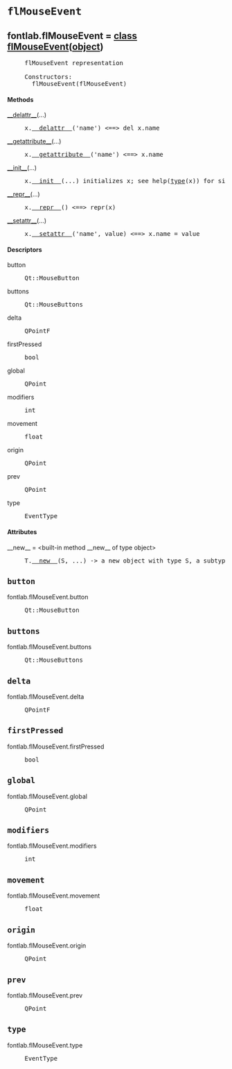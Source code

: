 

<a name="fontlab.flMouseEvent"></a>

# `flMouseEvent`


<dt class="class"><h2><span class="class-name">fontlab.flMouseEvent</span> = <a name="fontlab.flMouseEvent" href="#fontlab.flMouseEvent">class flMouseEvent</a>(<a href="./__builtin__.html#object">object</a>)</h2></dt><dd class="class"><dd>


<pre class="doc" markdown="0">flMouseEvent representation

Constructors:
  flMouseEvent(flMouseEvent)</pre>


</dd><h4 class="head-methods">Methods </h4><dl class="function"><dt><a name="flMouseEvent-__delattr__" href="#flMouseEvent-__delattr__"><span class="function-name">__delattr__</span></a><span class="argspec">(...)</span></dt><dd>

<pre class="doc" markdown="0">x.<a href="#fontlab.flMouseEvent-__delattr__">__delattr__</a>('name') <==> del x.name</pre>

</dd></dl>
<dl class="function"><dt><a name="flMouseEvent-__getattribute__" href="#flMouseEvent-__getattribute__"><span class="function-name">__getattribute__</span></a><span class="argspec">(...)</span></dt><dd>

<pre class="doc" markdown="0">x.<a href="#fontlab.flMouseEvent-__getattribute__">__getattribute__</a>('name') <==> x.name</pre>

</dd></dl>
<dl class="function"><dt><a name="flMouseEvent-__init__" href="#flMouseEvent-__init__"><span class="function-name">__init__</span></a><span class="argspec">(...)</span></dt><dd>

<pre class="doc" markdown="0">x.<a href="#fontlab.flMouseEvent-__init__">__init__</a>(...) initializes x; see help(<a href="#fontlab.flMouseEvent-type">type</a>(x)) for signature</pre>

</dd></dl>
<dl class="function"><dt><a name="flMouseEvent-__repr__" href="#flMouseEvent-__repr__"><span class="function-name">__repr__</span></a><span class="argspec">(...)</span></dt><dd>

<pre class="doc" markdown="0">x.<a href="#fontlab.flMouseEvent-__repr__">__repr__</a>() <==> repr(x)</pre>

</dd></dl>
<dl class="function"><dt><a name="flMouseEvent-__setattr__" href="#flMouseEvent-__setattr__"><span class="function-name">__setattr__</span></a><span class="argspec">(...)</span></dt><dd>

<pre class="doc" markdown="0">x.<a href="#fontlab.flMouseEvent-__setattr__">__setattr__</a>('name', value) <==> x.name = value</pre>

</dd></dl>

  <h4 class="head-desc">Descriptors </h4><dl class="descriptor"><dt>button</dt>
<dd>

<pre class="doc" markdown="0">Qt::MouseButton</pre>

</dd>
</dl>
<dl class="descriptor"><dt>buttons</dt>
<dd>

<pre class="doc" markdown="0">Qt::MouseButtons</pre>

</dd>
</dl>
<dl class="descriptor"><dt>delta</dt>
<dd>

<pre class="doc" markdown="0">QPointF</pre>

</dd>
</dl>
<dl class="descriptor"><dt>firstPressed</dt>
<dd>

<pre class="doc" markdown="0">bool</pre>

</dd>
</dl>
<dl class="descriptor"><dt>global</dt>
<dd>

<pre class="doc" markdown="0">QPoint</pre>

</dd>
</dl>
<dl class="descriptor"><dt>modifiers</dt>
<dd>

<pre class="doc" markdown="0">int</pre>

</dd>
</dl>
<dl class="descriptor"><dt>movement</dt>
<dd>

<pre class="doc" markdown="0">float</pre>

</dd>
</dl>
<dl class="descriptor"><dt>origin</dt>
<dd>

<pre class="doc" markdown="0">QPoint</pre>

</dd>
</dl>
<dl class="descriptor"><dt>prev</dt>
<dd>

<pre class="doc" markdown="0">QPoint</pre>

</dd>
</dl>
<dl class="descriptor"><dt>type</dt>
<dd>

<pre class="doc" markdown="0">EventType</pre>

</dd>
</dl>

  <h4 class="head-attrs">Attributes </h4><dl><dt><span class="other-name">__new__</span> = &lt;built-in method __new__ of type object&gt;<dd>

<pre class="doc" markdown="0">T.<a href="#fontlab.flMouseEvent-__new__">__new__</a>(S, ...) -> a new object with type S, a subtype of T</pre>

</dd></dl>
</dd>


<a name="fontlab.flMouseEvent.button"></a>

## `button`


<dl class="descriptor"><dt>fontlab.flMouseEvent.button</dt>
<dd>

<pre class="doc" markdown="0">Qt::MouseButton</pre>

</dd>
</dl>



<a name="fontlab.flMouseEvent.buttons"></a>

## `buttons`


<dl class="descriptor"><dt>fontlab.flMouseEvent.buttons</dt>
<dd>

<pre class="doc" markdown="0">Qt::MouseButtons</pre>

</dd>
</dl>



<a name="fontlab.flMouseEvent.delta"></a>

## `delta`


<dl class="descriptor"><dt>fontlab.flMouseEvent.delta</dt>
<dd>

<pre class="doc" markdown="0">QPointF</pre>

</dd>
</dl>



<a name="fontlab.flMouseEvent.firstPressed"></a>

## `firstPressed`


<dl class="descriptor"><dt>fontlab.flMouseEvent.firstPressed</dt>
<dd>

<pre class="doc" markdown="0">bool</pre>

</dd>
</dl>



<a name="fontlab.flMouseEvent.global"></a>

## `global`


<dl class="descriptor"><dt>fontlab.flMouseEvent.global</dt>
<dd>

<pre class="doc" markdown="0">QPoint</pre>

</dd>
</dl>



<a name="fontlab.flMouseEvent.modifiers"></a>

## `modifiers`


<dl class="descriptor"><dt>fontlab.flMouseEvent.modifiers</dt>
<dd>

<pre class="doc" markdown="0">int</pre>

</dd>
</dl>



<a name="fontlab.flMouseEvent.movement"></a>

## `movement`


<dl class="descriptor"><dt>fontlab.flMouseEvent.movement</dt>
<dd>

<pre class="doc" markdown="0">float</pre>

</dd>
</dl>



<a name="fontlab.flMouseEvent.origin"></a>

## `origin`


<dl class="descriptor"><dt>fontlab.flMouseEvent.origin</dt>
<dd>

<pre class="doc" markdown="0">QPoint</pre>

</dd>
</dl>



<a name="fontlab.flMouseEvent.prev"></a>

## `prev`


<dl class="descriptor"><dt>fontlab.flMouseEvent.prev</dt>
<dd>

<pre class="doc" markdown="0">QPoint</pre>

</dd>
</dl>



<a name="fontlab.flMouseEvent.type"></a>

## `type`


<dl class="descriptor"><dt>fontlab.flMouseEvent.type</dt>
<dd>

<pre class="doc" markdown="0">EventType</pre>

</dd>
</dl>


